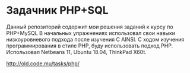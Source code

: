 # Задачник PHP+SQL

Данный репозиторий содержит мои решения заданий к курсу по PHP+MySQL
В начальных упражнениях использовал свои навыки низкоуровневого подхода
после изучения C AINSI. С ходом изучения программирования в стиле PHP,
буду использовать подход PHP.
Использовал Netbeans 11, Ubuntu 18.04, ThinkPad X60t.

http://old.code.mu/tasks/php/
